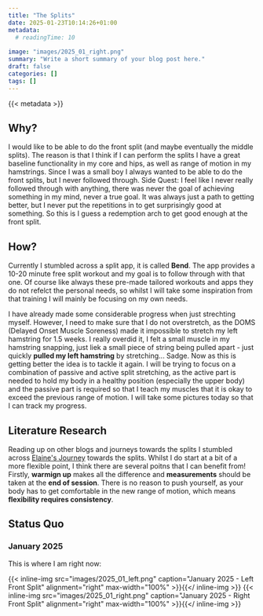 ```yaml
---
title: "The Splits"
date: 2025-01-23T10:14:26+01:00
metadata:
  # readingTime: 10
  
image: "images/2025_01_right.png"
summary: "Write a short summary of your blog post here."
draft: false
categories: []
tags: []
---
```


{{< metadata >}}

## Why?
I would like to be able to do the front split (and maybe eventually the middle splits). The reason is that I think if I can perform the splits I have a great baseline functionality in my core and hips, as well as range of motion in my hamstrings. Since I was a small boy I always wanted to be able to do the front splits, but I never followed through. Side Quest: I feel like I never really followed through with anything, there was never the goal of achieving something in my mind, never a true goal. It was always just a path to getting better, but I never put the repetitions in to get surprisingly good at something. So this is I guess a redemption arch to get good enough at the front split.

## How?
Currently I stumbled across a split app, it is called **Bend**. The app provides a 10-20 minute free split workout and my goal is to follow through with that one. Of course like always these pre-made tailored workouts and apps they do not refelct the personal needs, so whilst I will take some inspiration from that training I will mainly be focusing on my own needs.

I have already made some considerable progress when just strechting myself. However, I need to make sure that I do not overstretch, as the DOMS (Delayed Onset Muscle Soreness) made it impossible to stretch my left hamstring for 1.5 weeks. I really overdid it, I felt a small muscle in my hamstring snapping, just liek a small piece of string being pulled apart - just quickly **pulled my left hamstring** by stretching... Sadge. Now as this is getting better the idea is to tackle it again. I will be trying to focus on a combination of passive and active split stretching, as the active part is needed to hold my body in a healthy position (especially the upper body) and the passive part is required so that I teach my muscles that it is okay to exceed the previous range of motion. I will take some pictures today so that I can track my progress.

## Literature Research
Reading up on other blogs and journeys towards the splits I stumbled across [Elaine's Journey](https://www.journeytomobility.com/front-splits-journey/) towards the splits. Whilst I do start at a bit of a more flexible point, I think there are several poitns that I can benefit from! Firstly, **warmign up** makes all the difference and **measurements** should be taken at the **end of session**. There is no reason to push yourself, as your body has to get comfortable in the new range of motion, which means **flexibility requires consistency**.

## Status Quo

### January 2025
This is where I am right now:

{{< inline-img src="images/2025_01_left.png" caption="January 2025 - Left Front Split" alignment="right" max-width="100%" >}}{{</ inline-img >}}
{{< inline-img src="images/2025_01_right.png" caption="January 2025 - Right Front Split" alignment="right" max-width="100%" >}}{{</ inline-img >}}